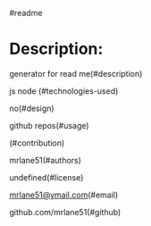  #readme
# Description: 
generator for read me(#description)

js node (#technologies-used)

no(#design)

github repos(#usage)

(#contribution)

mrlane51(#authors)

undefined(#license)

mrlane51@ymail.com(#email)

github.com/mrlane51(#github)

